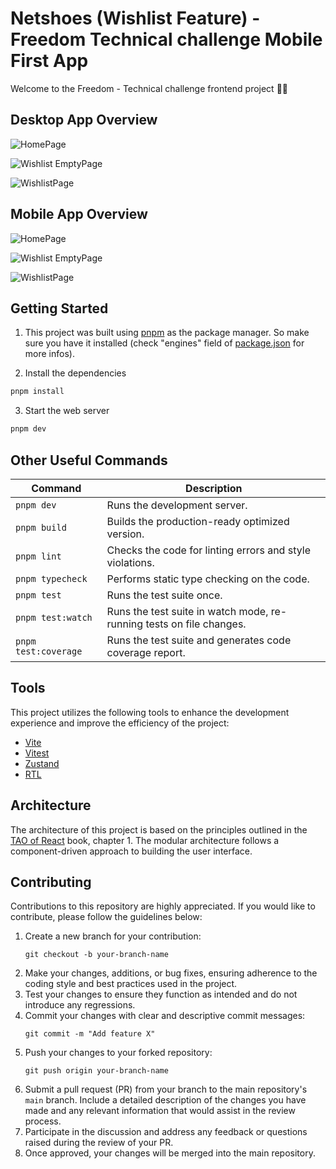 # Netshoes (Wishlist Feature) - Freedom Technical challenge Mobile First App

Welcome to the Freedom - Technical challenge frontend project 👋🏻

## Desktop App Overview

![HomePage](https://i.postimg.cc/nhxscBmh/Captura-de-Tela-2024-02-12-a-s-23-09-42.png)

![Wishlist EmptyPage](https://imgur.com/9zhbZD9)

![WishlistPage](https://imgur.com/eb1TZ9H)

## Mobile App Overview

![HomePage](https://imgur.com/SkJpLue)

![Wishlist EmptyPage](https://imgur.com/2qtUduO)

![WishlistPage](https://imgur.com/kxyVdCm)

## Getting Started

1. This project was built using [pnpm](https://pnpm.io/pt/benchmarks) as the package manager. So make sure you have it installed (check "engines" field of [package.json](/package.json) for more infos).

2. Install the dependencies

```sh
pnpm install
```

3. Start the web server

```sh
pnpm dev
```

## Other Useful Commands

| Command              | Description                                                          |
| -------------------- | -------------------------------------------------------------------- |
| `pnpm dev`           | Runs the development server.                                         |
| `pnpm build`         | Builds the production-ready optimized version.                       |
| `pnpm lint`          | Checks the code for linting errors and style violations.             |
| `pnpm typecheck`     | Performs static type checking on the code.                           |
| `pnpm test`          | Runs the test suite once.                                            |
| `pnpm test:watch`    | Runs the test suite in watch mode, re-running tests on file changes. |
| `pnpm test:coverage` | Runs the test suite and generates code coverage report.              |

## Tools

This project utilizes the following tools to enhance the development experience and improve the efficiency of the project:

- [Vite](https://vitejs.dev/)
- [Vitest](https://vitest.dev/)
- [Zustand](https://zustand-demo.pmnd.rs/)
- [RTL](https://testing-library.com/docs/react-testing-library/intro/)

## Architecture

The architecture of this project is based on the principles outlined in the [TAO of React](https://drive.google.com/file/d/1pM45j23cq7MvtydoAeVq0eafsMJjTIUr/view?usp=sharing) book, chapter 1. The modular architecture follows a component-driven approach to building the user interface.

## Contributing

Contributions to this repository are highly appreciated. If you would like to contribute, please follow the guidelines below:

1. Create a new branch for your contribution:
   ```
   git checkout -b your-branch-name
   ```
2. Make your changes, additions, or bug fixes, ensuring adherence to the coding style and best practices used in the project.
3. Test your changes to ensure they function as intended and do not introduce any regressions.
4. Commit your changes with clear and descriptive commit messages:
   ```
   git commit -m "Add feature X"
   ```
5. Push your changes to your forked repository:
   ```
   git push origin your-branch-name
   ```
6. Submit a pull request (PR) from your branch to the main repository's `main` branch. Include a detailed description of the changes you have made and any relevant information that would assist in the review process.
7. Participate in the discussion and address any feedback or questions raised during the review of your PR.
8. Once approved, your changes will be merged into the main repository.
